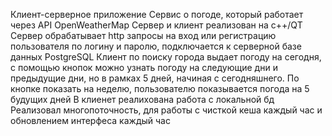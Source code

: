 Клиент-серверное приложение
Сервис о погоде, который работает через API OpenWeatherMap
Сервер и клиент реализован на c++/QT
Сервер обрабатывает http запросы на вход или регистрацию пользователя по логину и паролю, подключается к серверной базе данных PostgreSQL
Клиент по поиску города выдает погоду на сегодня, с помощью кнопок можно узнать погоду на следующие дни и предыдущие дни, но в рамках 5 дней, начиная с сегодняшнего. По кнопке показать на неделю, пользователю показывается погода на 5 будущих дней
В клиенет реалихована работа с локальной бд
Реализовал многопоточность, для работы с чисткой кеша каждый час и обновлением интерфеса каждый час

